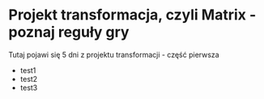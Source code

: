 # Projekt transformacja, czyli Matrix - poznaj reguły gry

Tutaj pojawi się 5 dni z projektu transformacji - część pierwsza 

- test1
- test2
- test3
